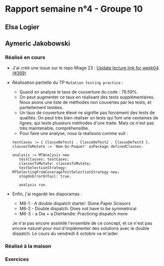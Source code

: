 # Rapport semaine n°4 - Groupe 10

## Elsa Logier




## Aymeric Jakobowski

### Réalisé en cours

- J'ai créé une issue sur le repo Miage 23 : [Update lecture link for week04 (#369)](https://github.com/UnivLille-Meta/Miage23/issues/369)
- Réalisation partielle du TP `Mutation testing practice` :
   - Quand on analyse le taux de couverture du code : 79.59%. 
   - On peut augmenter ce taux en réalisant des tests supplémentaires. Nous avons une liste de méthodes non couvertes par les tests, et partiellement testées.
   - Un taux de couverture élevé ne signifie pas forcément des tests de qualités. On peut très bien réaliser un tests qui font une centaines de lignes, qui teste plusieurs méthodes d'une traite. Mais ce n'est pas très maintenable, compréhensible.
   - Pour faire une analyse, nous la réalisons comme suit :
   ```smalltalk
   testCases := { ClasseDeTest1 . ClasseDeTest2 . ClasseDeTest3 }.
   classesToMutate := 'Nom-Du-Paquet' asPackage definedClasses.

   analysis := MTAnalysis new
      testClasses: testCases;
      classesToMutate: classesToMutate;
      testSelectionStrategy: MTSelectingFromCoverageTestSelectionStrategy new;
      stopOnErrorOrFail: true.

      analysis run.
   ```
- Enfin, j'ai regardé les diaporamas :
  - M6-1 - A double dispatch starter: Stone Paper Scissors
  - M6-2 - Double dispatch: Does not have to be symmetrical
  - M6-3 - a Die + a DieHandle: Practicing dispatch more

   Je n'ai pas encore assimilé l'ensemble de ce concept, et ce n'est pas encore naturel pour moi d'implémenter des solutions avec le double dispatch. Le cours du vendredi 4 octobre va m'aider.

### Réalisé à la maison


### Exercices
